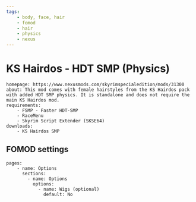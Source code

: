 ```yaml
---
tags:
    - body, face, hair
    - fomod
    - hair
    - physics
    - nexus
---
```


# KS Hairdos - HDT SMP (Physics)

```project_info
homepage: https://www.nexusmods.com/skyrimspecialedition/mods/31300
about: This mod comes with female hairstyles from the KS Hairdos pack with added HDT SMP physics. It is standalone and does not require the main KS Hairdos mod.
requirements:
    - FSMP - Faster HDT-SMP
    - RaceMenu
    - Skyrim Script Extender (SKSE64)
downloads:
    - KS Hairdos SMP
```

## FOMOD settings

```fomod_settings
pages:
    - name: Options
      sections:
        - name: Options
          options:
            - name: Wigs (optional)
              default: No
```
